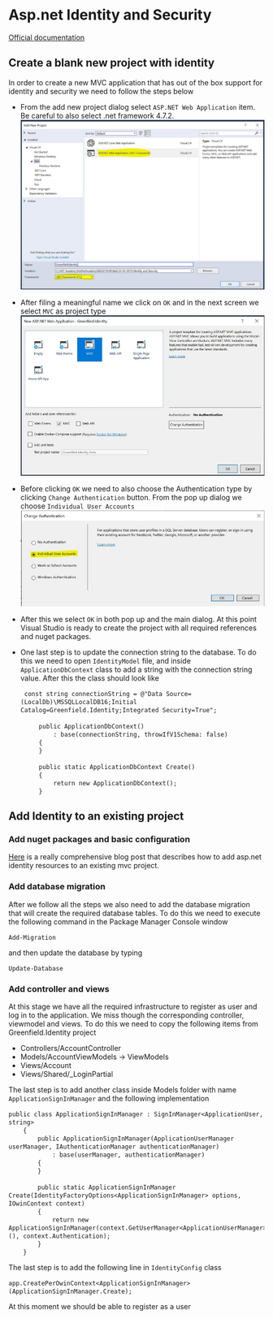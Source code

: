 # Asp.net Identity and Security

[Official documentation](https://docs.microsoft.com/en-us/aspnet/identity/overview/getting-started/introduction-to-aspnet-identity)

## Create a blank new project with identity

In order to create a new MVC application that has out of the box support for identity and security we need to follow the steps below

- From the add new project dialog select `ASP.NET Web Application` item. Be careful to also select .net framework 4.7.2.
 ![new project](media/newProject.JPG)

 - After filing a meaningful name we click on `OK` and in the next screen we select `MVC` as project type
 ![project type](media/projectType.JPG)

 - Before clicking `OK` we need to also choose the Authentication type by clicking `Change Authentication` button. From the pop up dialog we choose `Individual User Accounts`
 ![authentication type](media/authenticationType.JPG)

 - After this we select `OK` in both pop up and the main dialog. At this point Visual Studio is ready to create the project with all required references and nuget packages.

 - One last step is to update the connection string to the database. To do this we need to open `IdentityModel` file, and inside `ApplicationDbContext` class to add a string with the connection string value. After this the class should look like
   ```
    const string connectionString = @"Data Source=(LocalDb)\MSSQLLocalDB16;Initial Catalog=Greenfield.Identity;Integrated Security=True";

		public ApplicationDbContext()
			: base(connectionString, throwIfV1Schema: false)
		{
		}

		public static ApplicationDbContext Create()
		{
			return new ApplicationDbContext();
		}
   ```

## Add Identity to an existing project

### Add nuget packages and basic configuration

[Here](https://www.cnblogs.com/dupeng0811/p/adding-asp-net-mvc5-identity-authentication-to-an-existing-project.html) is a really comprehensive blog post that describes how to add asp.net identity resources to an existing mvc project.

### Add database migration

After we follow all the steps we also need to add the database migration that will create the required database tables.
To do this we need to execute the following command in the Package Manager Console window
```
Add-Migration
```
and then update the database by typing
```
Update-Database
```

### Add controller and views
At this stage we have all the required infrastructure to register as user and log in to the application.
We miss though the corresponding controller, viewmodel and views. To do this we need to copy the following items from Greenfield.Identity project
- Controllers/AccountController
- Models/AccountViewModels -> ViewModels
- Views/Account
- Views/Shared/_LoginPartial

The last step is to add another class inside Models folder with name `ApplicationSignInManager` and the following implementation

```
public class ApplicationSignInManager : SignInManager<ApplicationUser, string>
	{
		public ApplicationSignInManager(ApplicationUserManager userManager, IAuthenticationManager authenticationManager)
			: base(userManager, authenticationManager)
		{
		}

		public static ApplicationSignInManager Create(IdentityFactoryOptions<ApplicationSignInManager> options, IOwinContext context)
		{
			return new ApplicationSignInManager(context.GetUserManager<ApplicationUserManager>(), context.Authentication);
		}
	}
```

The last step is to add the following line in `IdentityConfig` class
```
app.CreatePerOwinContext<ApplicationSignInManager>(ApplicationSignInManager.Create);
```
At this moment we should be able to register as a user